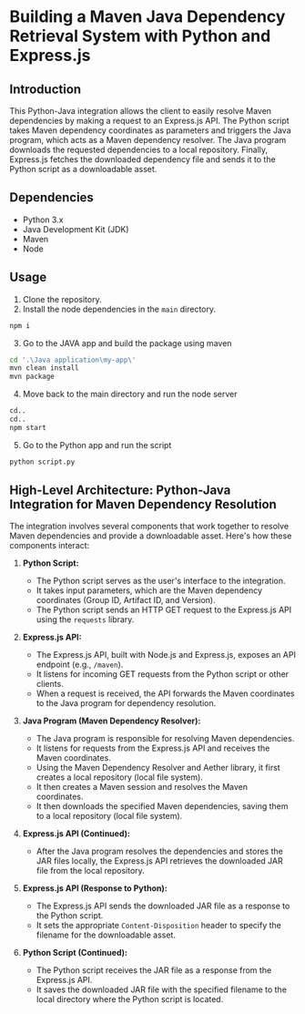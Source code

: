 # Building a Maven Java Dependency Retrieval System with Python and Express.js

## Introduction

This Python-Java integration allows the client to easily resolve Maven dependencies by making a request to an Express.js API. The Python script takes Maven dependency coordinates as parameters and triggers the Java program, which acts as a Maven dependency resolver. The Java program downloads the requested dependencies to a local repository. Finally, Express.js fetches the downloaded dependency file and sends it to the Python script as a downloadable asset.

## Dependencies

- Python 3.x
- Java Development Kit (JDK)
- Maven
- Node

## Usage

1. Clone the repository.
2. Install the node dependencies in the `main` directory.

```bash
npm i
```

3. Go to the JAVA app and build the package using maven

```bash
cd '.\Java application\my-app\'
mvn clean install
mvn package
```

4. Move back to the main directory and run the node server

```bash
cd..
cd..
npm start
```

5. Go to the Python app and run the script

```bash
python script.py
```

## High-Level Architecture: Python-Java Integration for Maven Dependency Resolution

The integration involves several components that work together to resolve Maven dependencies and provide a downloadable asset. Here's how these components interact:

1. **Python Script:**
   - The Python script serves as the user's interface to the integration.
   - It takes input parameters, which are the Maven dependency coordinates (Group ID, Artifact ID, and Version).
   - The Python script sends an HTTP GET request to the Express.js API using the `requests` library.

2. **Express.js API:**
   - The Express.js API, built with Node.js and Express.js, exposes an API endpoint (e.g., `/maven`).
   - It listens for incoming GET requests from the Python script or other clients.
   - When a request is received, the API forwards the Maven coordinates to the Java program for dependency resolution.

3. **Java Program (Maven Dependency Resolver):**
   - The Java program is responsible for resolving Maven dependencies.
   - It listens for requests from the Express.js API and receives the Maven coordinates.
   - Using the Maven Dependency Resolver and Aether library, it first creates a local repository (local file system).
   - It then creates a Maven session and resolves the Maven coordinates.
   - It then downloads the specified Maven dependencies, saving them to a local repository (local file system).

4. **Express.js API (Continued):**
   - After the Java program resolves the dependencies and stores the JAR files locally, the Express.js API retrieves the downloaded JAR file from the local repository.

5. **Express.js API (Response to Python):**
   - The Express.js API sends the downloaded JAR file as a response to the Python script.
   - It sets the appropriate `Content-Disposition` header to specify the filename for the downloadable asset.

6. **Python Script (Continued):**
   - The Python script receives the JAR file as a response from the Express.js API.
   - It saves the downloaded JAR file with the specified filename to the local directory where the Python script is located.
